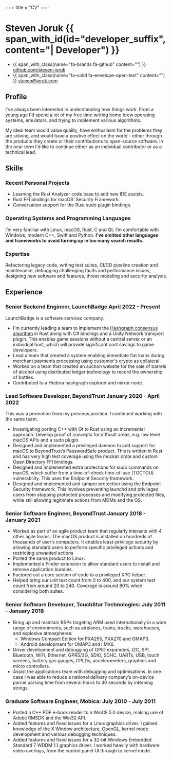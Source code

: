 +++
title = "CV"
+++

# Steven Joruk {{ span_with_id(id="developer_suffix", content="| Developer") }}
* {{ span_with_class(name="fa-brands fa-github" content="") }} [github.com/steven-joruk](https://github.com/steven-joruk)
* {{ span_with_class(name="fa-solid fa-envelope-open-text" content="") }} [steven@joruk.com](mailto:steven@joruk.com)

## Profile

I've always been interested in understanding how things work. From a young age
I'd spend a lot of my free time writing home brew operating systems, emulators,
and trying to implement various algorithms.

My ideal team would value quality, have enthusiasm for the problems they are
solving, and would have a positive effect on the world - either through the
products they create or their contributions to open-source software. In the near
term I'd like to continue either as an individual contributor or as a technical
lead.

## Skills

### Recent Personal Projects

* Learning the Rust Analyzer code base to add new IDE assists.
* Rust FFI bindings for macOS’ Security Framework.
* Conversation support for the Rust sudo plugin bindings.

### Operating Systems and Programming Languages

I’m very familiar with Linux, macOS, Rust, C and Qt. I’m comfortable with
Windows, modern C++, Swift and Python. **I've omitted other languages and
frameworks to avoid turning up in too many search results.**

### Expertise

Refactoring legacy code, writing test suites, CI/CD pipeline creation and
maintenance, debugging challenging faults and performance issues, designing new
software and features, threat modeling and security analysis.

## Experience

### Senior Backend Engineer, LaunchBadge April 2022 - Present

LaunchBadge is a software services company.

* I'm currently leading a team to implement the [Hashgraph consensus algorithm](https://www.youtube.com/watch?v=wgwYU1Zr9Tg)
  in Rust along with C# bindings and a Unity Network transport plugin. This
  enables game sessions without a central server or an individual host, which
  will provide significant cost savings to game developers.
* Lead a team that created a system enabling immediate fiat loans during
  merchant payments processing using customer's crypto as collateral.
* Worked on a team that created an auction website for the sale of barrels of
  alcohol using distributed ledger technology to record the ownership of
  bottles.
* Contributed to a Hedera hashgraph explorer and mirror node.

### Lead Software Developer, BeyondTrust January 2020 - April 2022

This was a promotion from my previous position. I continued working with the
same team.

* Investigating porting C++ with Qt to Rust using an incremental approach.
  Develop proof of concepts for difficult areas, e.g. low level macOS APIs and a
  sudo plugin.
* Designed and implemented a privileged daemon to add support for macOS to
  BeyondTrust’s PasswordSafe product. This is written in Rust and has very high
  test coverage using the mockall crate and custom Open Directory FFI bindings.
* Designed and implemented extra protections for sudo commands on macOS,
  which suffer from a time-of-check time-of-use (TOCTOU) vulnerability. This
  uses the Endpoint Security framework.
* Designed and implemented anti-tamper protection using the Endpoint Security
  framework. This involves preventing launchd and privileged users from stopping
  protected processes and modifying protected files, while still allowing
  legitimate actions from MDMs and the OS.

### Senior Software Engineer, BeyondTrust January 2018 - January 2021

* Worked as part of an agile product team that regularly interacts with 4 other
  agile teams. The macOS product is installed on hundreds of thousands of user’s
  computers. It enables least-privilege security by allowing standard users to
  perform specific privileged actions and restricting unwanted actions
* Ported the same product to Linux.
* Implemented a Finder extension to allow standard users to install and remove
  application bundles.
* Factored out a core section of code to a privileged XPC helper.
* Helped bring our unit test count from 0 to 400, and our system test count from
  around 20 to 240. Coverage is around 80% when considering both suites.

### Senior Software Developer, TouchStar Technologies: July 2011 - January 2018

* Bring up and maintain BSPs targeting ARM used internationally in a wide range
  of environments, such as airplanes, trains, trucks, warehouses, and explosive
  atmospheres:
  * Windows Compact Edition for PXA255, PXA270 and OMAP3.
  * Android development for OMAP3 and i.MX6.
* Driver development and debugging of GPIO expanders, I2C, SPI, Bluetooth, WiFi,
  Ethernet, GPRS/3G, SDIO, SDHC, UARTs, USB, touch screens, battery gas gauges,
  CPLDs, accelerometers, graphics and micro controllers.
* Assist the applications team with debugging and optimisations. In one case I
  was able to reduce a national delivery company’s on-device parcel parsing time
  from several hours to 30 seconds by interning strings.

### Graduate Software Engineer, Mobica: July 2010 - July 2011

* Ported a C++ PDF e-book reader to a WinCE 5.0 device, making use of Adobe
  RMSDK and the Win32 API.
* Added features and fixed issues for a Linux graphics driver. I gained
  knowledge of the X Window architecture, OpenGL, kernel mode development and
  various debugging techniques.
* Added features and fixed issues for a 32-bit Windows Embedded Standard 7 WDDM
  1.1 graphics driver. I worked heavily with hardware video overlays, from the
  control panel UI through to kernel mode.

<!--
## Education

### University of Salford - Computer Science BSc, 2010

My final year project was to create a karaoke file format (CDG) parser and
player. Optional modules included artificial intelligence, data mining and
mobile development.
-->
